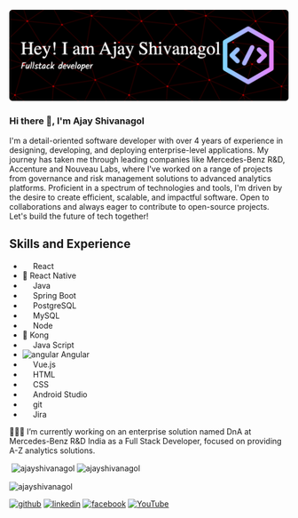 
![Full Stack Developer | Expert in React React native, Java & Microservices | Crafting Enterprise Solutions](https://github.com/AjayShivanagol/AjayShivanagol/blob/main/ajay.png)

### Hi there 👋, I'm Ajay Shivanagol

I'm a detail-oriented software developer with over 4 years of experience in designing, developing, and deploying enterprise-level applications. My journey has taken me through leading companies like Mercedes-Benz R&D, Accenture and Nouveau Labs, where I've worked on a range of projects from governance and risk management solutions to advanced analytics platforms. Proficient in a spectrum of technologies and tools, I'm driven by the desire to create efficient, scalable, and impactful software. Open to collaborations and always eager to contribute to open-source projects. Let's build the future of tech together!

## Skills and Experience
* <img src="https://cdn.jsdelivr.net/gh/devicons/devicon/icons/react/react-original.svg"  width="15" height="15"/> React
* 📱 React Native
*  <img src="https://cdn.jsdelivr.net/gh/devicons/devicon/icons/java/java-original.svg" width="15" height="15"/> Java
*  <img src="https://cdn.jsdelivr.net/gh/devicons/devicon/icons/spring/spring-original.svg" width="15" height="15"/> Spring Boot
*  <img src="https://cdn.jsdelivr.net/gh/devicons/devicon/icons/postgresql/postgresql-original.svg" width="15" height="15"/> PostgreSQL
*  <img src="https://cdn.jsdelivr.net/gh/devicons/devicon/icons/mysql/mysql-original.svg"  width="15" height="15" /> MySQL
*  <img src="https://cdn.jsdelivr.net/gh/devicons/devicon/icons/nodejs/nodejs-original-wordmark.svg" width="15" height="15"/> Node
*  🦍 Kong
*  <img src="https://cdn.jsdelivr.net/gh/devicons/devicon/icons/javascript/javascript-original.svg" width="15" height="15"/> Java Script
*  <img src="https://angular.io/assets/images/logos/angular/angular.svg" alt="angular" width="15" height="15"/> Angular
*  <img src="https://cdn.jsdelivr.net/gh/devicons/devicon/icons/vuejs/vuejs-original.svg" width="15" height="15"/> Vue.js
* <img src="https://cdn.jsdelivr.net/gh/devicons/devicon/icons/html5/html5-original-wordmark.svg" width="15" height="15"/> HTML
* <img src="https://cdn.jsdelivr.net/gh/devicons/devicon/icons/css3/css3-original-wordmark.svg" width="15" height="15"/> CSS
* <img src="https://cdn.jsdelivr.net/gh/devicons/devicon/icons/androidstudio/androidstudio-original.svg" width="15" height="15"/> Android Studio
* <img src="https://cdn.jsdelivr.net/gh/devicons/devicon/icons/git/git-original.svg" width="15" height="15" /> git
* <img src="https://cdn.jsdelivr.net/gh/devicons/devicon/icons/jira/jira-original.svg" width="15" height="15" /> Jira
  


👨🏻‍💻 I’m currently working on an enterprise solution named DnA at Mercedes-Benz R&D India as a Full Stack Developer, focused on providing A-Z analytics solutions.


<p>&nbsp;<img align="center" src="https://github-readme-stats.vercel.app/api?username=ajayshivanagol&show_icons=true&locale=en" alt="ajayshivanagol" /> <img align="center" src="https://github-readme-streak-stats.herokuapp.com/?user=ajayshivanagol&" alt="ajayshivanagol" /></p>

<p><img align="center" src="https://github-readme-streak-stats.herokuapp.com/?user=ajayshivanagol&" alt="ajayshivanagol" /></p>

[<img src='https://cdn.jsdelivr.net/gh/devicons/devicon/icons/github/github-original.svg' alt='github' height='40' width="40">](https://github.com/AjayShivanagol)  [<img src='https://cdn.jsdelivr.net/npm/simple-icons@3.0.1/icons/linkedin.svg' alt='linkedin' height='40'>](https://www.linkedin.com/in/ajay-shivanagol/)  [<img src='https://cdn.jsdelivr.net/npm/simple-icons@3.0.1/icons/facebook.svg' alt='facebook' height='40'>](https://www.facebook.com/ajay.shivanagol)  [<img src='https://cdn.jsdelivr.net/npm/simple-icons@3.0.1/icons/youtube.svg' alt='YouTube' height='40'>](https://www.youtube.com/channel/UC6hkgshpE9rnhHFhlukComQ)  




